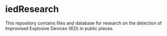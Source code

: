 # iedResearch
This repository contains files and database for research on the detection of Improvised Explosive Devices (IED) in public places.
